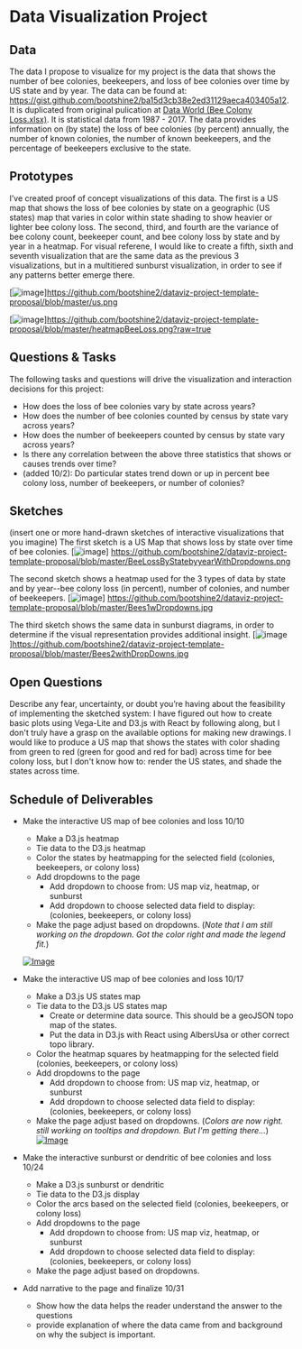 # Data Visualization Project

## Data

The data I propose to visualize for my project is the data that shows the number of bee colonies, beekeepers, and loss of bee colonies over time by US state and by year. The data can be found at: https://gist.github.com/bootshine2/ba15d3cb38e2ed31129aeca403405a12. It is duplicated from original pulication at [Data World (Bee Colony Loss.xlsx)](https://data.world/finley/bee-colony-statistical-data-from-1987-2017/workspace/file?filename=Bee+Colony+Loss.xlsx). It is statistical data from 1987 - 2017. The data provides information on (by state) the loss of bee colonies (by percent) annually, the number of known colonies, the number of known beekeepers, and the percentage of beekeepers exclusive to the state.

## Prototypes

I’ve created proof of concept visualizations of this data. The first is a US map that shows the loss of bee colonies by state on a geographic (US states) map that varies in color within state shading to show heavier or lighter bee colony loss. The second, third, and fourth are the variance of bee colony count, beekeeper count, and bee colony loss by state and by year in a heatmap. For visual referene, I would like to create a fifth, sixth and seventh visualization that are the same data as the previous 3 visualizations, but in a multitiered sunburst visualization, in order to see if any patterns better emerge there.

[![image](https://github.com/bootshine2/dataviz-project-template-proposal/blob/master/us.png)]https://github.com/bootshine2/dataviz-project-template-proposal/blob/master/us.png

[![image](https://github.com/bootshine2/dataviz-project-template-proposal/blob/master/heatmapBeeLoss.png?raw=true)]https://github.com/bootshine2/dataviz-project-template-proposal/blob/master/heatmapBeeLoss.png?raw=true

## Questions & Tasks

The following tasks and questions will drive the visualization and interaction decisions for this project:

 * How does the loss of bee colonies vary by state across years?
 * How does the number of bee colonies counted by census by state vary across years?
 * How does the number of beekeepers counted by census by state vary across years?
 * Is there any correlation between the above three statistics that shows or causes trends over time?
 * (added 10/2): Do particular states trend down or up in percent bee colony loss, number of beekeepers, or number of colonies?

## Sketches

(insert one or more hand-drawn sketches of interactive visualizations that you imagine)
The first sketch is a US Map that shows loss by state over time of bee colonies.
[![image](https://github.com/bootshine2/dataviz-project-template-proposal/blob/master/BeeLossByStatebyyearWithDropdowns.png)]
https://github.com/bootshine2/dataviz-project-template-proposal/blob/master/BeeLossByStatebyyearWithDropdowns.png

The second sketch shows a heatmap used for the 3 types of data by state and by year--bee colony loss (in percent), number of colonies, and number of beekeepers.
[![image](https://github.com/bootshine2/dataviz-project-template-proposal/blob/master/Bees1wDropdowns.jpg)]
https://github.com/bootshine2/dataviz-project-template-proposal/blob/master/Bees1wDropdowns.jpg

The third sketch shows the same data in sunburst diagrams, in order to determine if the visual representation provides additional insight.
[![image](https://github.com/bootshine2/dataviz-project-template-proposal/blob/master/Bees2withDropDowns.jpg)]https://github.com/bootshine2/dataviz-project-template-proposal/blob/master/Bees2withDropDowns.jpg


## Open Questions

Describe any fear, uncertainty, or doubt you’re having about the feasibility of implementing the sketched system: I have figured out how to create basic plots using Vega-Lite and D3.js with React by following along, but I don't truly have a grasp on the available options for making new drawings. I would like to produce a US map that shows the states with color shading from green to red (green for good and red for bad) across time for bee colony loss, but I don't know how to: render the US states, and shade the states across time.

## Schedule of Deliverables

* Make the interactive US map of bee colonies and loss 10/10
  * Make a D3.js heatmap
  * Tie data to the D3.js heatmap
  * Color the states by heatmapping for the selected field (colonies, beekeepers, or colony loss)
  * Add dropdowns to the page
    * Add dropdown to choose from: US map viz, heatmap, or sunburst
    * Add dropdown to choose selected data field to display: (colonies, beekeepers, or colony loss)
  * Make the page adjust based on dropdowns.
  (*Note that I am still working on the dropdown. Got the color right and made the legend fit.*)
  
  [![Image](https://github.com/bootshine2/dataviz-project-template-proposal/blob/master/bee%20loss%20by%20year%202.PNG)](https://beta.vizhub.com/bootshine2/1ab048f3d6b14f91869d618fe70f1eb2?mode=full)

* Make the interactive US map of bee colonies and loss 10/17
  * Make a D3.js US states map
  * Tie data to the D3.js US states map
    * Create or determine data source. This should be a geoJSON topo map of the states.
    * Put the data in D3.js with React using AlbersUsa or other correct topo library.
  * Color the heatmap squares by heatmapping for the selected field (colonies, beekeepers, or colony loss)
  * Add dropdowns to the page
    * Add dropdown to choose from: US map viz, heatmap, or sunburst
    * Add dropdown to choose selected data field to display: (colonies, beekeepers, or colony loss)
  * Make the page adjust based on dropdowns.
  (*Colors are now right. still working on tooltips and dropdown. But I'm getting there...*)
  [![Image](https://github.com/bootshine2/dataviz-project-template-proposal/blob/master/bee%20loss%20cloropleth.png)](https://beta.vizhub.com/bootshine2/daf80e80faf54d67a61de8f53e55506e?edit=files&file=index.js&mode=full)
  
* Make the interactive sunburst or dendritic of bee colonies and loss 10/24
  * Make a D3.js sunburst or dendritic
  * Tie data to the D3.js display
  * Color the arcs based on the selected field (colonies, beekeepers, or colony loss)
  * Add dropdowns to the page
    * Add dropdown to choose from: US map viz, heatmap, or sunburst
    * Add dropdown to choose selected data field to display: (colonies, beekeepers, or colony loss)
  * Make the page adjust based on dropdowns.
  
* Add narrative to the page and finalize 10/31
  * Show how the data helps the reader understand the answer to the questions
  * provide explanation of where the data came from and background on why the subject is important.

